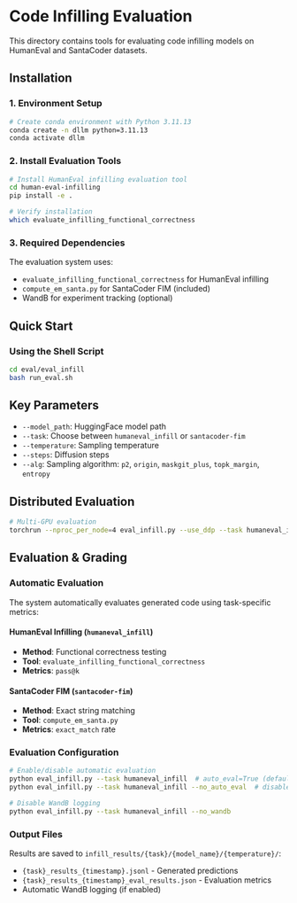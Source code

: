 # Code Infilling Evaluation

This directory contains tools for evaluating code infilling models on HumanEval and SantaCoder datasets.

## Installation

### 1. Environment Setup
```bash
# Create conda environment with Python 3.11.13
conda create -n dllm python=3.11.13
conda activate dllm
```

### 2. Install Evaluation Tools
```bash
# Install HumanEval infilling evaluation tool
cd human-eval-infilling
pip install -e .

# Verify installation
which evaluate_infilling_functional_correctness
```

### 3. Required Dependencies
The evaluation system uses:
- `evaluate_infilling_functional_correctness` for HumanEval infilling
- `compute_em_santa.py` for SantaCoder FIM (included)
- WandB for experiment tracking (optional)

## Quick Start

### Using the Shell Script
```bash
cd eval/eval_infill
bash run_eval.sh
```

## Key Parameters

- `--model_path`: HuggingFace model path
- `--task`: Choose between `humaneval_infill` or `santacoder-fim`
- `--temperature`: Sampling temperature
- `--steps`: Diffusion steps
- `--alg`: Sampling algorithm: `p2`, `origin`, `maskgit_plus`, `topk_margin`, `entropy`

## Distributed Evaluation
```bash
# Multi-GPU evaluation
torchrun --nproc_per_node=4 eval_infill.py --use_ddp --task humaneval_infill
```

## Evaluation & Grading

### Automatic Evaluation
The system automatically evaluates generated code using task-specific metrics:

#### HumanEval Infilling (`humaneval_infill`)
- **Method**: Functional correctness testing
- **Tool**: `evaluate_infilling_functional_correctness`
- **Metrics**: `pass@k`

#### SantaCoder FIM (`santacoder-fim`)
- **Method**: Exact string matching
- **Tool**: `compute_em_santa.py`
- **Metrics**: `exact_match` rate


### Evaluation Configuration
```bash
# Enable/disable automatic evaluation
python eval_infill.py --task humaneval_infill  # auto_eval=True (default)
python eval_infill.py --task humaneval_infill --no_auto_eval  # disable

# Disable WandB logging
python eval_infill.py --task humaneval_infill --no_wandb
```

### Output Files
Results are saved to `infill_results/{task}/{model_name}/{temperature}/`:
- `{task}_results_{timestamp}.jsonl` - Generated predictions
- `{task}_results_{timestamp}_eval_results.json` - Evaluation metrics
- Automatic WandB logging (if enabled)
